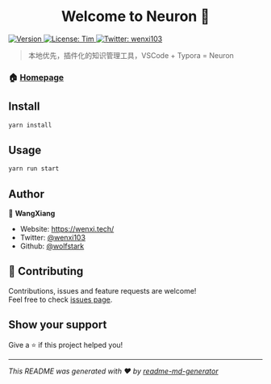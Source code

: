 <h1 align="center">Welcome to Neuron 👋</h1>
<p>
  <a href="https://www.npmjs.com/package/neuron" target="_blank">
    <img alt="Version" src="https://img.shields.io/npm/v/neuron.svg">
  </a>
  <a href="#" target="_blank">
    <img alt="License: Tim" src="https://img.shields.io/badge/License-Tim-yellow.svg" />
  </a>
  <a href="https://twitter.com/wenxi103" target="_blank">
    <img alt="Twitter: wenxi103" src="https://img.shields.io/twitter/follow/wenxi103.svg?style=social" />
  </a>
</p>

> 本地优先，插件化的知识管理工具，VSCode + Typora = Neuron

### 🏠 [Homepage](./)

## Install

```sh
yarn install
```

## Usage

```sh
yarn run start
```

## Author

👤 **WangXiang**

* Website: https://wenxi.tech/
* Twitter: [@wenxi103](https://twitter.com/wenxi103)
* Github: [@wolfstark](https://github.com/wolfstark)

## 🤝 Contributing

Contributions, issues and feature requests are welcome!<br />Feel free to check [issues page](https://github.com/wolfstark/neuron/issues). 

## Show your support

Give a ⭐️ if this project helped you!

***
_This README was generated with ❤️ by [readme-md-generator](https://github.com/kefranabg/readme-md-generator)_
